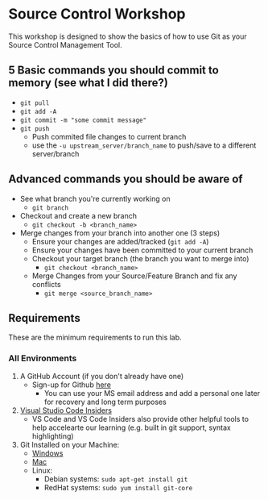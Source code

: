 # Source Control Workshop

This workshop is designed to show the basics of how to use Git as your Source Control Management Tool.

## 5 Basic commands you should commit to memory (see what I did there?)
- ```git pull```
- ```git add -A```
- ```git commit -m "some commit message"```
- ```git push```
	- Push commited file changes to current branch
	- use the ```-u upstream_server/branch_name``` to push/save to a different server/branch

## Advanced commands you should be aware of
- See what branch you're currently working on
	- ```git branch```
- Checkout and create a new branch
	- ```git checkout -b <branch_name>```
- Merge changes from your branch into another one (3 steps)
	- Ensure your changes are added/tracked (```git add -A```) 
	- Ensure your changes have been committed to your current branch
	- Checkout your target branch (the branch you want to merge into)
		- ```git checkout <branch_name>```
	- Merge Changes from your Source/Feature Branch and fix any conflicts
		- ```git merge <source_branch_name>```

## Requirements

These are the minimum requirements to run this lab.

### All Environments
1. A GitHub Account (if you don't already have one)
    - Sign-up for Github [here](https://github.com/join?source=header-home)
		- You can use your MS email address and add a personal one later for recovery and long term purposes
1. [Visual Studio Code Insiders](https://code.visualstudio.com/insiders/)
    - VS Code and VS Code Insiders also provide other helpful tools to help accelearte our learning (e.g. built in git support, syntax highlighting)
1. Git Installed on your Machine:
	- [Windows](https://github.com/git-for-windows/git/releases/download/v2.22.0.windows.1/Git-2.22.0-32-bit.exe)
	- [Mac](https://sourceforge.net/projects/git-osx-installer/files/git-2.21.0-intel-universal-mavericks.dmg/download?use_mirror=autoselect)
	- Linux:
		- Debian systems: ```sudo apt-get install git```
		- RedHat systems: ```sudo yum install git-core```

